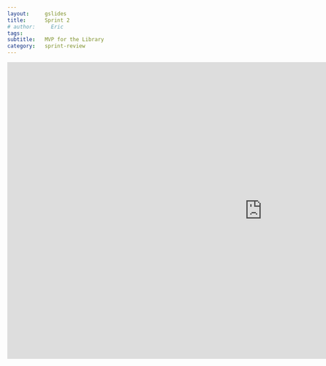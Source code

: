 ```yaml
---
layout:     gslides
title:      Sprint 2
# author:     Eric
tags: 		
subtitle:  	MVP for the Library
category:   sprint-review
---
```

<!-- Start Writing Below in Markdown -->



<iframe src="https://docs.google.com/presentation/d/e/2PACX-1vQD4b-YE17ESdS7082HWNQrv6eXjqZPW6zOFu8wyNbf6jWwPRlE3e-wO5PSyX2jk1dGyYkUsNW1Lovb/embed?start=false&loop=false&delayms=3000" frameborder="0" width="1170" height="681" allowfullscreen="true" mozallowfullscreen="true" webkitallowfullscreen="true"></iframe>



<!-- [Link to Google](https://www.google.com) -->
<!-- ![Image embed]({{ site.baseurl }}/img/Logo_Fairy_Tail_right.png) -->
